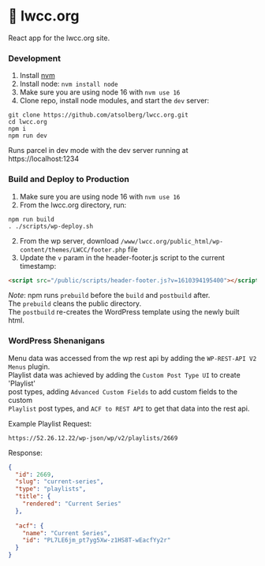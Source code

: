 # 📖 lwcc.org
React app for the lwcc.org site.

### Development
1. Install [nvm](https://github.com/nvm-sh/nvm#installation-and-update)
2. Install node: `nvm install node`
3. Make sure you are using node 16 with `nvm use 16` 
4. Clone repo, install node modules, and start the `dev` server:
```shell
git clone https://github.com/atsolberg/lwcc.org.git
cd lwcc.org
npm i
npm run dev
```
Runs parcel in dev mode with the dev server running at https://localhost:1234

### Build and Deploy to Production
1. Make sure you are using node 16 with `nvm use 16`
2. From the lwcc.org directory, run:
```shell
npm run build
. ./scripts/wp-deploy.sh
```
2. From the wp server, download `/www/lwcc.org/public_html/wp-content/themes/LWCC/footer.php` file
3. Update the `v` param in the header-footer.js script to the current timestamp:
```html
<script src="/public/scripts/header-footer.js?v=1610394195400"></script>
``` 

_Note_: npm runs `prebuild` before the `build` and `postbuild` after.  
The `prebuild` cleans the public directory.  
The `postbuild` re-creates the WordPress template using the newly built html.

### WordPress Shenanigans
Menu data was accessed from the wp rest api by adding the `WP-REST-API V2 Menus` plugin.  
Playlist data was achieved by adding the `Custom Post Type UI` to create 'Playlist'   
post types, adding `Advanced Custom Fields` to add custom fields to the custom  
`Playlist` post types, and `ACF to REST API` to get that data into the rest api.  

Example Playlist Request:
```
https://52.26.12.22/wp-json/wp/v2/playlists/2669
```
Response:
```json
{
  "id": 2669,
  "slug": "current-series",
  "type": "playlists",
  "title": {
    "rendered": "Current Series"
  },
  
  "acf": {
    "name": "Current Series",
    "id": "PL7LE6jm_pt7yg5Xw-z1HS8T-wEacfYy2r"
  }
}
```
